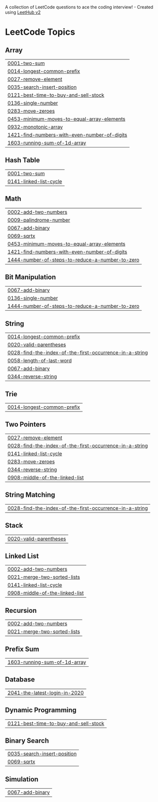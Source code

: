 A collection of LeetCode questions to ace the coding interview! - Created using [LeetHub v2](https://github.com/arunbhardwaj/LeetHub-2.0)
<!---LeetCode Topics Start-->
# LeetCode Topics
## Array
|  |
| ------- |
| [0001-two-sum](https://github.com/CarmelRiniha/LeetCode/tree/master/0001-two-sum) |
| [0014-longest-common-prefix](https://github.com/CarmelRiniha/LeetCode/tree/master/0014-longest-common-prefix) |
| [0027-remove-element](https://github.com/CarmelRiniha/LeetCode/tree/master/0027-remove-element) |
| [0035-search-insert-position](https://github.com/CarmelRiniha/LeetCode/tree/master/0035-search-insert-position) |
| [0121-best-time-to-buy-and-sell-stock](https://github.com/CarmelRiniha/LeetCode/tree/master/0121-best-time-to-buy-and-sell-stock) |
| [0136-single-number](https://github.com/CarmelRiniha/LeetCode/tree/master/0136-single-number) |
| [0283-move-zeroes](https://github.com/CarmelRiniha/LeetCode/tree/master/0283-move-zeroes) |
| [0453-minimum-moves-to-equal-array-elements](https://github.com/CarmelRiniha/LeetCode/tree/master/0453-minimum-moves-to-equal-array-elements) |
| [0932-monotonic-array](https://github.com/CarmelRiniha/LeetCode/tree/master/0932-monotonic-array) |
| [1421-find-numbers-with-even-number-of-digits](https://github.com/CarmelRiniha/LeetCode/tree/master/1421-find-numbers-with-even-number-of-digits) |
| [1603-running-sum-of-1d-array](https://github.com/CarmelRiniha/LeetCode/tree/master/1603-running-sum-of-1d-array) |
## Hash Table
|  |
| ------- |
| [0001-two-sum](https://github.com/CarmelRiniha/LeetCode/tree/master/0001-two-sum) |
| [0141-linked-list-cycle](https://github.com/CarmelRiniha/LeetCode/tree/master/0141-linked-list-cycle) |
## Math
|  |
| ------- |
| [0002-add-two-numbers](https://github.com/CarmelRiniha/LeetCode/tree/master/0002-add-two-numbers) |
| [0009-palindrome-number](https://github.com/CarmelRiniha/LeetCode/tree/master/0009-palindrome-number) |
| [0067-add-binary](https://github.com/CarmelRiniha/LeetCode/tree/master/0067-add-binary) |
| [0069-sqrtx](https://github.com/CarmelRiniha/LeetCode/tree/master/0069-sqrtx) |
| [0453-minimum-moves-to-equal-array-elements](https://github.com/CarmelRiniha/LeetCode/tree/master/0453-minimum-moves-to-equal-array-elements) |
| [1421-find-numbers-with-even-number-of-digits](https://github.com/CarmelRiniha/LeetCode/tree/master/1421-find-numbers-with-even-number-of-digits) |
| [1444-number-of-steps-to-reduce-a-number-to-zero](https://github.com/CarmelRiniha/LeetCode/tree/master/1444-number-of-steps-to-reduce-a-number-to-zero) |
## Bit Manipulation
|  |
| ------- |
| [0067-add-binary](https://github.com/CarmelRiniha/LeetCode/tree/master/0067-add-binary) |
| [0136-single-number](https://github.com/CarmelRiniha/LeetCode/tree/master/0136-single-number) |
| [1444-number-of-steps-to-reduce-a-number-to-zero](https://github.com/CarmelRiniha/LeetCode/tree/master/1444-number-of-steps-to-reduce-a-number-to-zero) |
## String
|  |
| ------- |
| [0014-longest-common-prefix](https://github.com/CarmelRiniha/LeetCode/tree/master/0014-longest-common-prefix) |
| [0020-valid-parentheses](https://github.com/CarmelRiniha/LeetCode/tree/master/0020-valid-parentheses) |
| [0028-find-the-index-of-the-first-occurrence-in-a-string](https://github.com/CarmelRiniha/LeetCode/tree/master/0028-find-the-index-of-the-first-occurrence-in-a-string) |
| [0058-length-of-last-word](https://github.com/CarmelRiniha/LeetCode/tree/master/0058-length-of-last-word) |
| [0067-add-binary](https://github.com/CarmelRiniha/LeetCode/tree/master/0067-add-binary) |
| [0344-reverse-string](https://github.com/CarmelRiniha/LeetCode/tree/master/0344-reverse-string) |
## Trie
|  |
| ------- |
| [0014-longest-common-prefix](https://github.com/CarmelRiniha/LeetCode/tree/master/0014-longest-common-prefix) |
## Two Pointers
|  |
| ------- |
| [0027-remove-element](https://github.com/CarmelRiniha/LeetCode/tree/master/0027-remove-element) |
| [0028-find-the-index-of-the-first-occurrence-in-a-string](https://github.com/CarmelRiniha/LeetCode/tree/master/0028-find-the-index-of-the-first-occurrence-in-a-string) |
| [0141-linked-list-cycle](https://github.com/CarmelRiniha/LeetCode/tree/master/0141-linked-list-cycle) |
| [0283-move-zeroes](https://github.com/CarmelRiniha/LeetCode/tree/master/0283-move-zeroes) |
| [0344-reverse-string](https://github.com/CarmelRiniha/LeetCode/tree/master/0344-reverse-string) |
| [0908-middle-of-the-linked-list](https://github.com/CarmelRiniha/LeetCode/tree/master/0908-middle-of-the-linked-list) |
## String Matching
|  |
| ------- |
| [0028-find-the-index-of-the-first-occurrence-in-a-string](https://github.com/CarmelRiniha/LeetCode/tree/master/0028-find-the-index-of-the-first-occurrence-in-a-string) |
## Stack
|  |
| ------- |
| [0020-valid-parentheses](https://github.com/CarmelRiniha/LeetCode/tree/master/0020-valid-parentheses) |
## Linked List
|  |
| ------- |
| [0002-add-two-numbers](https://github.com/CarmelRiniha/LeetCode/tree/master/0002-add-two-numbers) |
| [0021-merge-two-sorted-lists](https://github.com/CarmelRiniha/LeetCode/tree/master/0021-merge-two-sorted-lists) |
| [0141-linked-list-cycle](https://github.com/CarmelRiniha/LeetCode/tree/master/0141-linked-list-cycle) |
| [0908-middle-of-the-linked-list](https://github.com/CarmelRiniha/LeetCode/tree/master/0908-middle-of-the-linked-list) |
## Recursion
|  |
| ------- |
| [0002-add-two-numbers](https://github.com/CarmelRiniha/LeetCode/tree/master/0002-add-two-numbers) |
| [0021-merge-two-sorted-lists](https://github.com/CarmelRiniha/LeetCode/tree/master/0021-merge-two-sorted-lists) |
## Prefix Sum
|  |
| ------- |
| [1603-running-sum-of-1d-array](https://github.com/CarmelRiniha/LeetCode/tree/master/1603-running-sum-of-1d-array) |
## Database
|  |
| ------- |
| [2041-the-latest-login-in-2020](https://github.com/CarmelRiniha/LeetCode/tree/master/2041-the-latest-login-in-2020) |
## Dynamic Programming
|  |
| ------- |
| [0121-best-time-to-buy-and-sell-stock](https://github.com/CarmelRiniha/LeetCode/tree/master/0121-best-time-to-buy-and-sell-stock) |
## Binary Search
|  |
| ------- |
| [0035-search-insert-position](https://github.com/CarmelRiniha/LeetCode/tree/master/0035-search-insert-position) |
| [0069-sqrtx](https://github.com/CarmelRiniha/LeetCode/tree/master/0069-sqrtx) |
## Simulation
|  |
| ------- |
| [0067-add-binary](https://github.com/CarmelRiniha/LeetCode/tree/master/0067-add-binary) |
<!---LeetCode Topics End-->